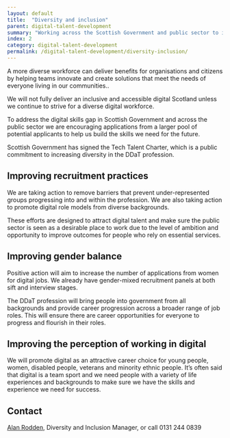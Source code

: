 ```yaml
---
layout: default
title:  "Diversity and inclusion"
parent: digital-talent-development
summary: "Working across the Scottish Government and public sector to improve diversity and inclusion within the DDaT profession."
index: 2
category: digital-talent-development
permalink: /digital-talent-development/diversity-inclusion/
---
```


A more diverse workforce can deliver benefits for organisations and citizens by helping teams innovate and create solutions that meet the needs of everyone living in our communities..

We will not fully deliver an inclusive and accessible digital Scotland unless we continue to strive for a diverse digital workforce.

To address the digital skills gap in Scottish Government and across the public sector we are encouraging applications from a larger pool of potential applicants to help us build the skills we need for the future.

Scottish Government has signed the Tech Talent Charter, which is a public commitment to increasing diversity in the DDaT profession.

## Improving recruitment practices

We are taking action to remove barriers that prevent under-represented groups progressing into and within the profession. We are also taking action to promote digital role models from diverse backgrounds.

These efforts are designed to attract digital talent and make sure the public sector is seen as a desirable place to work due to the level of ambition and opportunity to improve outcomes for people who rely on essential services.

## Improving gender balance

Positive action will aim to increase the number of applications from women for digital jobs. We already have gender-mixed recruitment panels at both sift and interview stages.

The DDaT profession will bring people into government from all backgrounds and provide career progression across a broader range of job roles. This will ensure there are career opportunities for everyone to progress and flourish in their roles.

## Improving the perception of working in digital

We will promote digital as an attractive career choice for young people, women, disabled people, veterans and minority ethnic people. It’s often said that digital is a team sport and we need people with a variety of life experiences and backgrounds to make sure we have the skills and experience we need for success.

## Contact

[Alan Rodden](mailto:alan.rodden@gov.scot), Diversity and Inclusion Manager, or call 0131 244 0839
